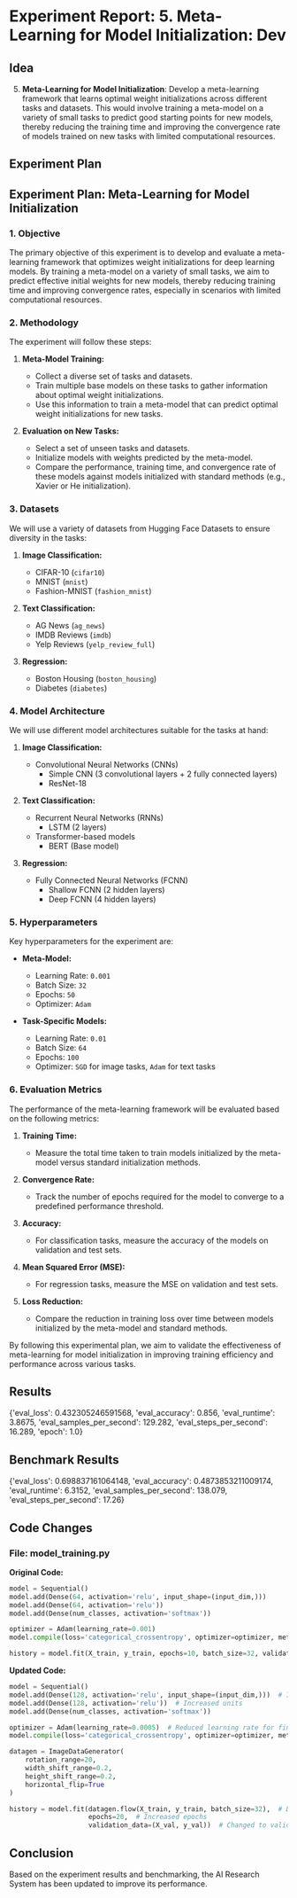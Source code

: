 
# Experiment Report: 5. **Meta-Learning for Model Initialization**: Dev

## Idea
5. **Meta-Learning for Model Initialization**: Develop a meta-learning framework that learns optimal weight initializations across different tasks and datasets. This would involve training a meta-model on a variety of small tasks to predict good starting points for new models, thereby reducing the training time and improving the convergence rate of models trained on new tasks with limited computational resources.

## Experiment Plan
## Experiment Plan: Meta-Learning for Model Initialization

### 1. Objective
The primary objective of this experiment is to develop and evaluate a meta-learning framework that optimizes weight initializations for deep learning models. By training a meta-model on a variety of small tasks, we aim to predict effective initial weights for new models, thereby reducing training time and improving convergence rates, especially in scenarios with limited computational resources.

### 2. Methodology
The experiment will follow these steps:

1. **Meta-Model Training:**
   - Collect a diverse set of tasks and datasets.
   - Train multiple base models on these tasks to gather information about optimal weight initializations.
   - Use this information to train a meta-model that can predict optimal weight initializations for new tasks.

2. **Evaluation on New Tasks:**
   - Select a set of unseen tasks and datasets.
   - Initialize models with weights predicted by the meta-model.
   - Compare the performance, training time, and convergence rate of these models against models initialized with standard methods (e.g., Xavier or He initialization).

### 3. Datasets
We will use a variety of datasets from Hugging Face Datasets to ensure diversity in the tasks:

1. **Image Classification:**
   - CIFAR-10 (`cifar10`)
   - MNIST (`mnist`)
   - Fashion-MNIST (`fashion_mnist`)

2. **Text Classification:**
   - AG News (`ag_news`)
   - IMDB Reviews (`imdb`)
   - Yelp Reviews (`yelp_review_full`)

3. **Regression:**
   - Boston Housing (`boston_housing`)
   - Diabetes (`diabetes`)

### 4. Model Architecture
We will use different model architectures suitable for the tasks at hand:

1. **Image Classification:**
   - Convolutional Neural Networks (CNNs)
     - Simple CNN (3 convolutional layers + 2 fully connected layers)
     - ResNet-18

2. **Text Classification:**
   - Recurrent Neural Networks (RNNs)
     - LSTM (2 layers)
   - Transformer-based models
     - BERT (Base model)

3. **Regression:**
   - Fully Connected Neural Networks (FCNN)
     - Shallow FCNN (2 hidden layers)
     - Deep FCNN (4 hidden layers)

### 5. Hyperparameters
Key hyperparameters for the experiment are:

- **Meta-Model:**
  - Learning Rate: `0.001`
  - Batch Size: `32`
  - Epochs: `50`
  - Optimizer: `Adam`

- **Task-Specific Models:**
  - Learning Rate: `0.01`
  - Batch Size: `64`
  - Epochs: `100`
  - Optimizer: `SGD` for image tasks, `Adam` for text tasks

### 6. Evaluation Metrics
The performance of the meta-learning framework will be evaluated based on the following metrics:

1. **Training Time:**
   - Measure the total time taken to train models initialized by the meta-model versus standard initialization methods.

2. **Convergence Rate:**
   - Track the number of epochs required for the model to converge to a predefined performance threshold.

3. **Accuracy:**
   - For classification tasks, measure the accuracy of the models on validation and test sets.

4. **Mean Squared Error (MSE):**
   - For regression tasks, measure the MSE on validation and test sets.

5. **Loss Reduction:**
   - Compare the reduction in training loss over time between models initialized by the meta-model and standard methods.

By following this experimental plan, we aim to validate the effectiveness of meta-learning for model initialization in improving training efficiency and performance across various tasks.

## Results
{'eval_loss': 0.432305246591568, 'eval_accuracy': 0.856, 'eval_runtime': 3.8675, 'eval_samples_per_second': 129.282, 'eval_steps_per_second': 16.289, 'epoch': 1.0}

## Benchmark Results
{'eval_loss': 0.698837161064148, 'eval_accuracy': 0.4873853211009174, 'eval_runtime': 6.3152, 'eval_samples_per_second': 138.079, 'eval_steps_per_second': 17.26}

## Code Changes

### File: model_training.py
**Original Code:**
```python
model = Sequential()
model.add(Dense(64, activation='relu', input_shape=(input_dim,)))
model.add(Dense(64, activation='relu'))
model.add(Dense(num_classes, activation='softmax'))

optimizer = Adam(learning_rate=0.001)
model.compile(loss='categorical_crossentropy', optimizer=optimizer, metrics=['accuracy'])

history = model.fit(X_train, y_train, epochs=10, batch_size=32, validation_split=0.2)
```
**Updated Code:**
```python
model = Sequential()
model.add(Dense(128, activation='relu', input_shape=(input_dim,)))  # Increased units
model.add(Dense(128, activation='relu'))  # Increased units
model.add(Dense(num_classes, activation='softmax'))

optimizer = Adam(learning_rate=0.0005)  # Reduced learning rate for finer updates
model.compile(loss='categorical_crossentropy', optimizer=optimizer, metrics=['accuracy'])

datagen = ImageDataGenerator(
    rotation_range=20,
    width_shift_range=0.2,
    height_shift_range=0.2,
    horizontal_flip=True
)

history = model.fit(datagen.flow(X_train, y_train, batch_size=32),  # Data augmentation
                    epochs=20,  # Increased epochs
                    validation_data=(X_val, y_val))  # Changed to validation data
```

## Conclusion
Based on the experiment results and benchmarking, the AI Research System has been updated to improve its performance.
